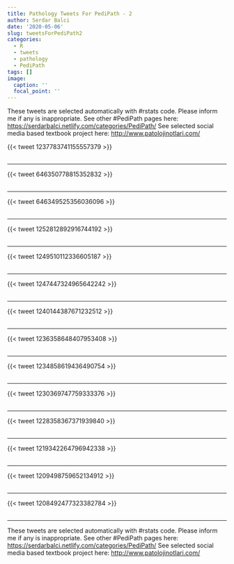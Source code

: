 ```yaml
---
title: Pathology Tweets For PediPath - 2
author: Serdar Balci
date: '2020-05-06'
slug: tweetsForPediPath2
categories:
  - R
  - tweets
  - pathology
  - PediPath
tags: []
image:
  caption: ''
  focal_point: ''
---
```



These tweets are selected automatically with #rstats code. Please inform me if any is inappropriate.
See other #PediPath pages here: https://serdarbalci.netlify.com/categories/PediPath/ 
See selected social media based textbook project here: http://www.patolojinotlari.com/

{{< tweet 1237783741155557379 >}}
<br>
<br>
<hr>
{{< tweet 646350778815352832 >}}
<br>
<br>
<hr>
{{< tweet 646349525356036096 >}}
<br>
<br>
<hr>
{{< tweet 1252812892916744192 >}}
<br>
<br>
<hr>
{{< tweet 1249510112336605187 >}}
<br>
<br>
<hr>
{{< tweet 1247447324965642242 >}}
<br>
<br>
<hr>
{{< tweet 1240144387671232512 >}}
<br>
<br>
<hr>
{{< tweet 1236358648407953408 >}}
<br>
<br>
<hr>
{{< tweet 1234858619436490754 >}}
<br>
<br>
<hr>
{{< tweet 1230369747759333376 >}}
<br>
<br>
<hr>
{{< tweet 1228358367371939840 >}}
<br>
<br>
<hr>
{{< tweet 1219342264796942338 >}}
<br>
<br>
<hr>
{{< tweet 1209498759652134912 >}}
<br>
<br>
<hr>
{{< tweet 1208492477323382784 >}}
<br>
<br>
<hr>


These tweets are selected automatically with #rstats code. Please inform me if any is inappropriate.
See other #PediPath pages here: https://serdarbalci.netlify.com/categories/PediPath/ 
See selected social media based textbook project here: http://www.patolojinotlari.com/
